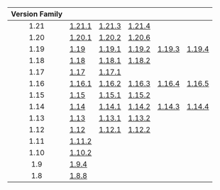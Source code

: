 | Version Family | | | | | |
|:---:|---|---|---|---|---|
| 1.21 | [1.21.1](https://github.com/BaldGang/spigot-build/releases/download/20250328/spigot-1.21.1.jar) | [1.21.3](https://github.com/BaldGang/spigot-build/releases/download/20250328/spigot-1.21.3.jar) | [1.21.4](https://github.com/BaldGang/spigot-build/releases/download/20250328/spigot-1.21.4.jar) | | |
| 1.20 | [1.20.1](https://github.com/BaldGang/spigot-build/releases/download/20250328/spigot-1.20.1.jar) | [1.20.2](https://github.com/BaldGang/spigot-build/releases/download/20250328/spigot-1.20.2.jar) | [1.20.6](https://github.com/BaldGang/spigot-build/releases/download/20250328/spigot-1.20.6.jar) | | |
| 1.19 | [1.19](https://github.com/BaldGang/spigot-build/releases/download/20250328/spigot-1.19.jar) | [1.19.1](https://github.com/BaldGang/spigot-build/releases/download/20250328/spigot-1.19.1.jar) | [1.19.2](https://github.com/BaldGang/spigot-build/releases/download/20250328/spigot-1.19.2.jar) | [1.19.3](https://github.com/BaldGang/spigot-build/releases/download/20250328/spigot-1.19.3.jar) | [1.19.4](https://github.com/BaldGang/spigot-build/releases/download/20250328/spigot-1.19.4.jar) |
| 1.18 | [1.18](https://github.com/BaldGang/spigot-build/releases/download/20250328/spigot-1.18.jar) | [1.18.1](https://github.com/BaldGang/spigot-build/releases/download/20250328/spigot-1.18.1.jar) | [1.18.2](https://github.com/BaldGang/spigot-build/releases/download/20250328/spigot-1.18.2.jar) | | |
| 1.17 | [1.17](https://github.com/BaldGang/spigot-build/releases/download/20250328/spigot-1.17.jar) | [1.17.1](https://github.com/BaldGang/spigot-build/releases/download/20250328/spigot-1.17.1.jar) | | | |
| 1.16 | [1.16.1](https://github.com/BaldGang/spigot-build/releases/download/20250328/spigot-1.16.1.jar) | [1.16.2](https://github.com/BaldGang/spigot-build/releases/download/20250328/spigot-1.16.2.jar) | [1.16.3](https://github.com/BaldGang/spigot-build/releases/download/20250328/spigot-1.16.3.jar) | [1.16.4](https://github.com/BaldGang/spigot-build/releases/download/20250328/spigot-1.16.4.jar) | [1.16.5](https://github.com/BaldGang/spigot-build/releases/download/20250328/spigot-1.16.5.jar) |
| 1.15 | [1.15](https://github.com/BaldGang/spigot-build/releases/download/20250328/spigot-1.15.jar) | [1.15.1](https://github.com/BaldGang/spigot-build/releases/download/20250328/spigot-1.15.1.jar) | [1.15.2](https://github.com/BaldGang/spigot-build/releases/download/20250328/spigot-1.15.2.jar) | | |
| 1.14 | [1.14](https://github.com/BaldGang/spigot-build/releases/download/20250328/spigot-1.14.jar) | [1.14.1](https://github.com/BaldGang/spigot-build/releases/download/20250328/spigot-1.14.1.jar) | [1.14.2](https://github.com/BaldGang/spigot-build/releases/download/20250328/spigot-1.14.2.jar) | [1.14.3](https://github.com/BaldGang/spigot-build/releases/download/20250328/spigot-1.14.3.jar) | [1.14.4](https://github.com/BaldGang/spigot-build/releases/download/20250328/spigot-1.14.4.jar) |
| 1.13 | [1.13](https://github.com/BaldGang/spigot-build/releases/download/20250328/spigot-1.13.jar) | [1.13.1](https://github.com/BaldGang/spigot-build/releases/download/20250328/spigot-1.13.1.jar) | [1.13.2](https://github.com/BaldGang/spigot-build/releases/download/20250328/spigot-1.13.2.jar) | | |
| 1.12 | [1.12](https://github.com/BaldGang/spigot-build/releases/download/20250328/spigot-1.12.jar) | [1.12.1](https://github.com/BaldGang/spigot-build/releases/download/20250328/spigot-1.12.1.jar) | [1.12.2](https://github.com/BaldGang/spigot-build/releases/download/20250328/spigot-1.12.2.jar) | | |
| 1.11 | [1.11.2](https://github.com/BaldGang/spigot-build/releases/download/20250328/spigot-1.11.2.jar) | | | | |
| 1.10 | [1.10.2](https://github.com/BaldGang/spigot-build/releases/download/20250328/spigot-1.10.2.jar) | | | | |
| 1.9 | [1.9.4](https://github.com/BaldGang/spigot-build/releases/download/20250328/spigot-1.9.4.jar) | | | | |
| 1.8 | [1.8.8](https://github.com/BaldGang/spigot-build/releases/download/20250328/spigot-1.8.8.jar) | | | | |
